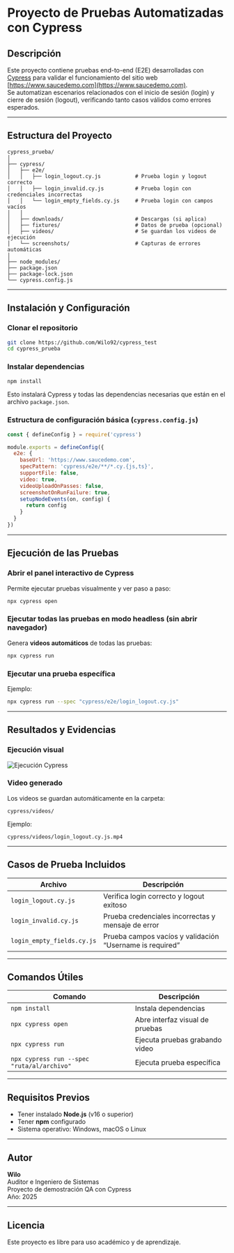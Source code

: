 # Proyecto de Pruebas Automatizadas con Cypress

## Descripción
Este proyecto contiene pruebas end-to-end (E2E) desarrolladas con [Cypress](https://www.cypress.io/) para validar el funcionamiento del sitio web [https://www.saucedemo.com](https://www.saucedemo.com).  
Se automatizan escenarios relacionados con el inicio de sesión (login) y cierre de sesión (logout), verificando tanto casos válidos como errores esperados.

---

## Estructura del Proyecto

```
cypress_prueba/
│
├── cypress/
│   ├── e2e/
│   │   ├── login_logout.cy.js           # Prueba login y logout correcto
│   │   ├── login_invalid.cy.js          # Prueba login con credenciales incorrectas
│   │   └── login_empty_fields.cy.js     # Prueba login con campos vacíos
│   │
│   ├── downloads/                       # Descargas (si aplica)
│   ├── fixtures/                        # Datos de prueba (opcional)
│   ├── videos/                          # Se guardan los videos de ejecución
│   └── screenshots/                     # Capturas de errores automáticas
│
├── node_modules/
├── package.json
├── package-lock.json
└── cypress.config.js
```

---

## Instalación y Configuración

###  Clonar el repositorio
```bash
git clone https://github.com/Wilo92/cypress_test
cd cypress_prueba
```

###  Instalar dependencias
```bash
npm install
```

Esto instalará Cypress y todas las dependencias necesarias que están en el archivo `package.json`.

###  Estructura de configuración básica (`cypress.config.js`)
```js
const { defineConfig } = require('cypress')

module.exports = defineConfig({
  e2e: {
    baseUrl: 'https://www.saucedemo.com',
    specPattern: 'cypress/e2e/**/*.cy.{js,ts}',
    supportFile: false,
    video: true,
    videoUploadOnPasses: false,
    screenshotOnRunFailure: true,
    setupNodeEvents(on, config) {
      return config
    }
  }
})
```

---

## Ejecución de las Pruebas

### Abrir el panel interactivo de Cypress
Permite ejecutar pruebas visualmente y ver paso a paso:

```bash
npx cypress open
```

### Ejecutar todas las pruebas en modo headless (sin abrir navegador)
Genera **videos automáticos** de todas las pruebas:

```bash
npx cypress run
```

### Ejecutar una prueba específica
Ejemplo:

```bash
npx cypress run --spec "cypress/e2e/login_logout.cy.js"
```

---

## Resultados y Evidencias

###  Ejecución visual
![Ejecución Cypress](./docs/cypress-run.png)

### Video generado
Los videos se guardan automáticamente en la carpeta:
```
cypress/videos/
```

Ejemplo:  
```
cypress/videos/login_logout.cy.js.mp4
```


---

## Casos de Prueba Incluidos

| Archivo | Descripción |
|----------|--------------|
| `login_logout.cy.js` | Verifica login correcto y logout exitoso |
| `login_invalid.cy.js` | Prueba credenciales incorrectas y mensaje de error |
| `login_empty_fields.cy.js` | Prueba campos vacíos y validación “Username is required” |

---

## Comandos Útiles

| Comando | Descripción |
|----------|--------------|
| `npm install` | Instala dependencias |
| `npx cypress open` | Abre interfaz visual de pruebas |
| `npx cypress run` | Ejecuta pruebas grabando video |
| `npx cypress run --spec "ruta/al/archivo"` | Ejecuta prueba específica |

---


##  Requisitos Previos

- Tener instalado **Node.js** (v16 o superior)
- Tener **npm** configurado
- Sistema operativo: Windows, macOS o Linux

---

##  Autor
**Wilo**  
Auditor e Ingeniero de Sistemas  
Proyecto de demostración QA con Cypress  
Año: 2025  

---

##  Licencia
Este proyecto es libre para uso académico y de aprendizaje.
